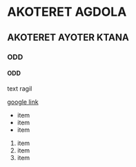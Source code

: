 # AKOTERET AGDOLA
## AKOTERET AYOTER KTANA
### ODD
#### ODD

text ragil

[google link](www.google.com)

- item
- item
- item

1. item
1. item
1. item
